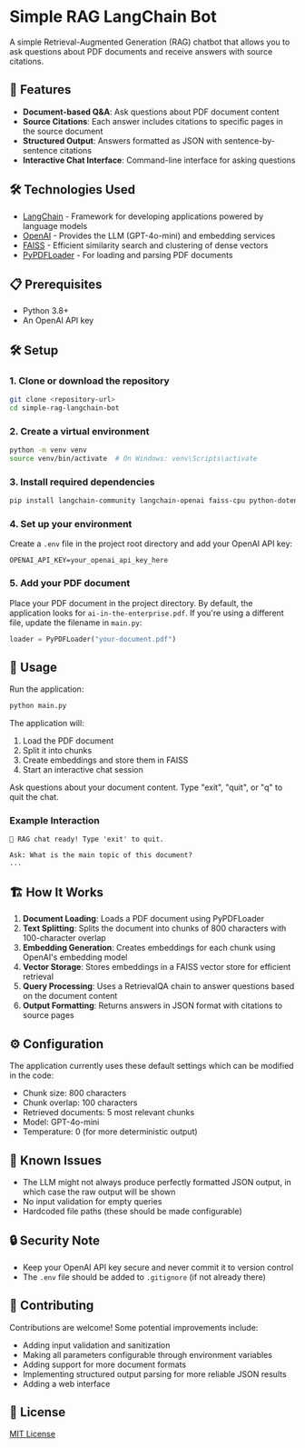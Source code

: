 # Simple RAG LangChain Bot

A simple Retrieval-Augmented Generation (RAG) chatbot that allows you to ask questions about PDF documents and receive answers with source citations.

## 🚀 Features

- **Document-based Q&A**: Ask questions about PDF document content
- **Source Citations**: Each answer includes citations to specific pages in the source document
- **Structured Output**: Answers formatted as JSON with sentence-by-sentence citations
- **Interactive Chat Interface**: Command-line interface for asking questions

## 🛠️ Technologies Used

- [LangChain](https://python.langchain.com/) - Framework for developing applications powered by language models
- [OpenAI](https://openai.com/) - Provides the LLM (GPT-4o-mini) and embedding services
- [FAISS](https://github.com/facebookresearch/faiss) - Efficient similarity search and clustering of dense vectors
- [PyPDFLoader](https://python.langchain.com/docs/modules/data_connection/document_loaders/pdf) - For loading and parsing PDF documents

## 📋 Prerequisites

- Python 3.8+
- An OpenAI API key

## 🛠️ Setup

### 1. Clone or download the repository

```bash
git clone <repository-url>
cd simple-rag-langchain-bot
```

### 2. Create a virtual environment

```bash
python -m venv venv
source venv/bin/activate  # On Windows: venv\Scripts\activate
```

### 3. Install required dependencies

```bash
pip install langchain-community langchain-openai faiss-cpu python-dotenv pypdf
```

### 4. Set up your environment

Create a `.env` file in the project root directory and add your OpenAI API key:

```
OPENAI_API_KEY=your_openai_api_key_here
```

### 5. Add your PDF document

Place your PDF document in the project directory. By default, the application looks for `ai-in-the-enterprise.pdf`. If you're using a different file, update the filename in `main.py`:

```python
loader = PyPDFLoader("your-document.pdf")
```

## 🚀 Usage

Run the application:

```bash
python main.py
```

The application will:
1. Load the PDF document
2. Split it into chunks
3. Create embeddings and store them in FAISS
4. Start an interactive chat session

Ask questions about your document content. Type "exit", "quit", or "q" to quit the chat.

### Example Interaction

```
📖 RAG chat ready! Type 'exit' to quit.

Ask: What is the main topic of this document?
...
```

## 🏗️ How It Works

1. **Document Loading**: Loads a PDF document using PyPDFLoader
2. **Text Splitting**: Splits the document into chunks of 800 characters with 100-character overlap
3. **Embedding Generation**: Creates embeddings for each chunk using OpenAI's embedding model
4. **Vector Storage**: Stores embeddings in a FAISS vector store for efficient retrieval
5. **Query Processing**: Uses a RetrievalQA chain to answer questions based on the document content
6. **Output Formatting**: Returns answers in JSON format with citations to source pages

## ⚙️ Configuration

The application currently uses these default settings which can be modified in the code:
- Chunk size: 800 characters
- Chunk overlap: 100 characters
- Retrieved documents: 5 most relevant chunks
- Model: GPT-4o-mini
- Temperature: 0 (for more deterministic output)

## 🐛 Known Issues

- The LLM might not always produce perfectly formatted JSON output, in which case the raw output will be shown
- No input validation for empty queries
- Hardcoded file paths (these should be made configurable)

## 🔒 Security Note

- Keep your OpenAI API key secure and never commit it to version control
- The `.env` file should be added to `.gitignore` (if not already there)

## 🤝 Contributing

Contributions are welcome! Some potential improvements include:
- Adding input validation and sanitization
- Making all parameters configurable through environment variables
- Adding support for more document formats
- Implementing structured output parsing for more reliable JSON results
- Adding a web interface

## 📄 License

[MIT License](LICENSE)